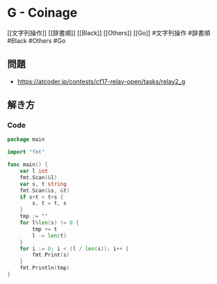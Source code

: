 # G - Coinage
[[文字列操作]] [[辞書順]] [[Black]] [[Others]] [[Go]]
#文字列操作 #辞書順 #Black #Others #Go 

## 問題
- https://atcoder.jp/contests/cf17-relay-open/tasks/relay2_g

## 解き方
### Code
```go
package main

import "fmt"

func main() {
	var l int
	fmt.Scan(&l)
	var s, t string
	fmt.Scan(&s, &t)
	if s+t > t+s {
		s, t = t, s
	}
	tmp := ""
	for l%len(s) != 0 {
		tmp += t
		l -= len(t)
	}
	for i := 0; i < (l / len(s)); i++ {
		fmt.Print(s)
	}
	fmt.Println(tmp)
}
```